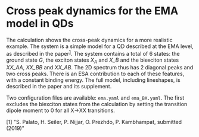 # Cross peak dynamics for the EMA model in QDs

The calculation shows the cross-peak dynamics for a more realistic example. The
system is a simple model for a QD described at the EMA level, as described in
the paper<sup>[1](#f1)</sup>. The system contains a total of 6 states: the ground state *G*, the exciton states $X_A$ and *X_B* and the biexciton states *XX_AA*, *XX_BB* and *XX_AB*. The 2D spectrum thus has 2 diagonal peaks and two cross peaks. There is an ESA contribution to each of these features, with a constant binding energy. The full model, including lineshapes, is described in the paper and its supplement.

Two configuration files are available: `ema.yaml` and `ema_BX.yaml`. The first excludes the biexciton states from the calculation by setting the transition dipole moment to 0 for all X->XX transitions.

<a id="f1">[1]</a> "S. Palato, H. Seiler, P. Nijjar, O. Prezhdo, P. Kambhampat, submitted (2019)"